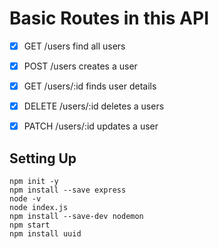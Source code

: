 # Basic Routes in this API


- [x] GET /users find all users

- [x] POST /users creates a user

- [x] GET /users/:id finds user details

- [x] DELETE /users/:id deletes a users

- [x] PATCH /users/:id updates a user
  
## Setting Up

``` node
npm init -y
npm install --save express
node -v
node index.js
npm install --save-dev nodemon
npm start
npm install uuid 
```
